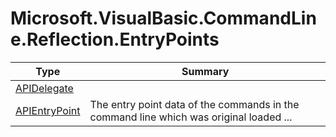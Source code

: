 ﻿
# Microsoft.VisualBasic.CommandLine.Reflection.EntryPoints

|Type|Summary|
|----|-------|
|[APIDelegate](./APIDelegate.md)||
|[APIEntryPoint](./APIEntryPoint.md)|The entry point data of the commands in the command line which was original loaded  ...|


